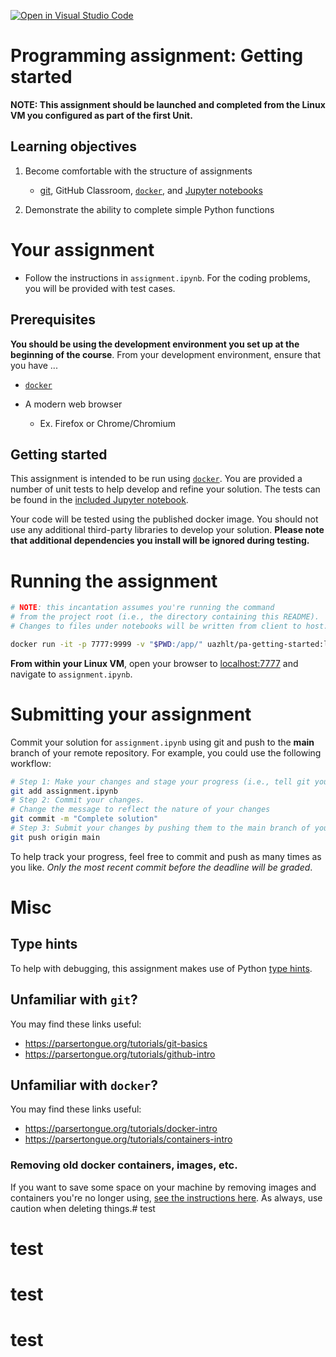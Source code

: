 [![Open in Visual Studio Code](https://classroom.github.com/assets/open-in-vscode-718a45dd9cf7e7f842a935f5ebbe5719a5e09af4491e668f4dbf3b35d5cca122.svg)](https://classroom.github.com/online_ide?assignment_repo_id=14282887&assignment_repo_type=AssignmentRepo)
# Programming assignment: Getting started

**NOTE: This assignment should be launched and completed from the Linux VM you configured as part of the first Unit.**

## Learning objectives

1. Become comfortable with the structure of assignments
   - [git](https://git-scm.com/downloads), GitHub Classroom, [`docker`](https://docs.docker.com/install/), and [Jupyter notebooks](https://jupyter-notebook-beginner-guide.readthedocs.io/en/latest/what_is_jupyter.html)

2. Demonstrate the ability to complete simple Python functions


# Your assignment

- Follow the instructions in `assignment.ipynb`.  For the coding problems, you will be provided with test cases. 

## Prerequisites

**You should be using the development environment you set up at the beginning of the course**.  From your development environment, ensure that you have ...

- [`docker`](https://parsertongue.org/tutorials/ubuntu-install-docker/)

- A modern web browser
  - Ex. Firefox or Chrome/Chromium


## Getting started

This assignment is intended to be run using [`docker`](https://docs.docker.com/install/).  You are provided a number of unit tests to help develop and refine your solution.  The tests can be found in the [included Jupyter notebook](./assignment.ipynb).

Your code will be tested using the published docker image.  You should not use any additional third-party libraries to develop your solution.  **Please note that additional dependencies you install will be ignored during testing.**


# Running the assignment

```bash
# NOTE: this incantation assumes you're running the command 
# from the project root (i.e., the directory containing this README). 
# Changes to files under notebooks will be written from client to host.

docker run -it -p 7777:9999 -v "$PWD:/app/" uazhlt/pa-getting-started:latest
```

**From within your Linux VM**, open your browser to [localhost:7777](localhost:7777) and navigate to `assignment.ipynb`.



# Submitting your assignment

Commit your solution for `assignment.ipynb` using git and push to the **main** branch of your remote repository.  For example, you could use the following workflow:

```bash
# Step 1: Make your changes and stage your progress (i.e., tell git you want to "save" certain changes)
git add assignment.ipynb
# Step 2: Commit your changes.
# Change the message to reflect the nature of your changes
git commit -m "Complete solution"
# Step 3: Submit your changes by pushing them to the main branch of your remote repo
git push origin main
```

To help track your progress, feel free to commit and push as many times as you like.  _Only the most recent commit before the deadline will be graded_.


# Misc

## Type hints

To help with debugging, this assignment makes use of Python [type hints](https://docs.python.org/3.8/library/typing.html).

## Unfamiliar with `git`?

You may find these links useful:

- https://parsertongue.org/tutorials/git-basics
- https://parsertongue.org/tutorials/github-intro

## Unfamiliar with `docker`?

You may find these links useful:

- https://parsertongue.org/tutorials/docker-intro
- https://parsertongue.org/tutorials/containers-intro

### Removing old docker containers, images, etc.

If you want to save some space on your machine by removing images and containers you're no longer using, [see the instructions here](https://docs.docker.com/config/pruning/).  As always, use caution when deleting things.# test
# test
# test
# test
